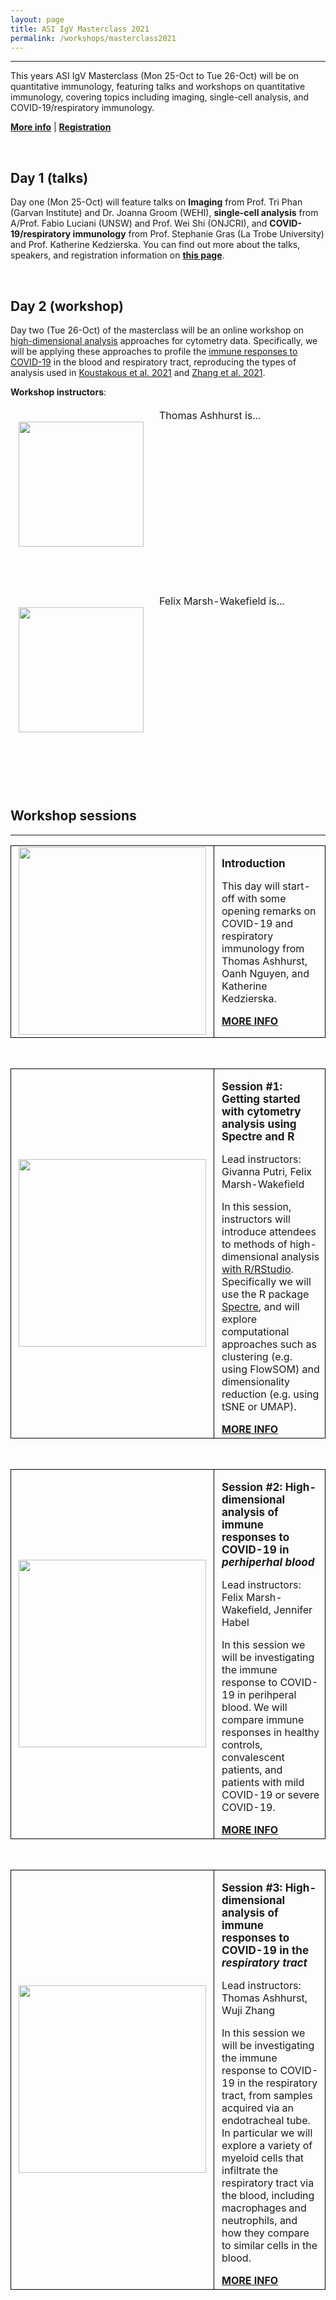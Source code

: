 ```yaml
---
layout: page
title: ASI IgV Masterclass 2021
permalink: /workshops/masterclass2021
---
```


---

This years ASI IgV Masterclass (Mon 25-Oct to Tue 26-Oct) will be on quantitative immunology, featuring talks and workshops on quantitative immunology, covering topics including imaging, single-cell analysis, and COVID-19/respiratory immunology.

[**More info**]() 
| 
[**Registration**]()

<br />

## Day 1 (talks)

Day one (Mon 25-Oct) will feature talks on **Imaging** from Prof. Tri Phan (Garvan Institute) and Dr. Joanna Groom (WEHI), **single-cell analysis** from A/Prof. Fabio Luciani (UNSW) and Prof. Wei Shi (ONJCRI), and **COVID-19/respiratory immunology** from Prof. Stephanie Gras (La Trobe University) and Prof. Katherine Kedzierska. You can find out more about the talks, speakers, and registration information on **[this page](https://www.immunology.org.au/events/2021-IgV-Masterclass-on-Quantitative-Immunology/)**.

<!--![](https://www.immunology.org.au/files/branch_meetings/202110_IgV_Mastger_Class_flyer_V3_Page_1.jpg)-->
<!--![](https://www.immunology.org.au/files/branch_meetings/202110_IgV_Mastger_Class_flyer_V3_Page_2.jpg)-->
<!--![](https://www.immunology.org.au/files/branch_meetings/202110_IgV_Mastger_Class_flyer_V3_Page_3.jpg)-->

<br />

## Day 2 (workshop)

Day two (Tue 26-Oct) of the masterclass will be an online workshop on [high-dimensional analysis]() approaches for cytometry data. Specifically, we will be applying these approaches to profile the [immune responses to COVID-19]() in the blood and respiratory tract, reproducing the types of analysis used in [Koustakous et al. 2021]() and [Zhang et al. 2021]().

**Workshop instructors**:

<table class="table gmisc_table">
  <tbody>
    <tr>
      <td style="padding-left:.75em;padding-right:.75em;width:15%; border-left:1px solid #FFFFFF;border-top:1px solid #FFFFFF;border-bottom:1px solid #FFFFFF;border-right:1px solid #FFFFFF;vertical-align:top">
        <a href="https://immunedynamics.github.io/thomas-ashhurst/">
          <img width = "200px" height = "200px" src="https://raw.githubusercontent.com/tomashhurst/tomashhurst.github.io/master/images/TA%20cropped.jpg" style="padding-top: 20px; padding-bottom: 20px">
        </a>
      </td>
      <td style="padding-left:.75em;padding-right:.75em;width:85%; border-left:1px solid #FFFFFF;border-top:1px solid #FFFFFF;border-bottom:1px solid #FFFFFF;border-right:1px solid #FFFFFF;vertical-align:top">
          Thomas Ashhurst is...
      </td>
    </tr>
  </tbody>
</table>
<br />

<table class="table gmisc_table">
  <tbody>
    <tr>
      <td style="padding-left:.75em;padding-right:.75em;width:15%; border-left:1px solid #FFFFFF;border-top:1px solid #FFFFFF;border-bottom:1px solid #FFFFFF;border-right:1px solid #FFFFFF;vertical-align:top">
        <a href="https://immunedynamics.github.io/thomas-ashhurst/">
          <img width = "200px" height = "200px" src="https://raw.githubusercontent.com/tomashhurst/tomashhurst.github.io/master/images/TA%20cropped.jpg" style="padding-top: 20px; padding-bottom: 20px">
        </a>
      </td>
      <td style="padding-left:.75em;padding-right:.75em;width:85%; border-left:1px solid #FFFFFF;border-top:1px solid #FFFFFF;border-bottom:1px solid #FFFFFF;border-right:1px solid #FFFFFF;vertical-align:top">
          Felix Marsh-Wakefield is...
      </td>
    </tr>
  </tbody>
</table>
<br />
  
<br />
<br />

## Workshop sessions

---

<table class="table gmisc_table">
  <tbody>
    <tr>
      <td style="padding-left:.75em;padding-right:.75em;width:33%; border-left:1px solid #000;border-top:1px solid #000;border-bottom:1px solid #000;border-right:1px solid #000;text-align:left; vertical-align:middle">
          <img src="https://www.apsf.org/wp-content/uploads/newsletters/2020/3502/coronavirus-covid-19.png" width="300">
      </td>
      <td style="padding-left:.75em;width:66%; border-left:1px solid #000;border-top:1px solid #000;border-bottom:1px solid #000;border-right:1px solid #000;text-align:left; vertical-align:top">
        <p><b><span style="font-size: 17px">
          Introduction
         </span></b></p>
         <p>
        </p>
        <p>
          This day will start-off with some opening remarks on COVID-19 and respiratory immunology from Thomas Ashhurst, Oanh Nguyen, and Katherine Kedzierska.
        </p>
          <a href="https://www.immunology.org.au/events/2021-IgV-Masterclass/" target="_blank" rel="noopener noreferrer">
            <b><span style="font-size: 16px">
              MORE INFO
             </span></b>
          </a>
      </td>
      </tr>
    </tbody>
</table>

<br />



<table class="table gmisc_table">
  <tbody>
    <tr>
      <td style="padding-left:.75em;padding-right:.75em;width:33%; border-left:1px solid #000;border-top:1px solid #000;border-bottom:1px solid #000;border-right:1px solid #000;text-align:left; vertical-align:middle">
          <img src="https://www.r-project.org/Rlogo.png" width="300">
      </td>
      <td style="padding-left:.75em;width:66%; border-left:1px solid #000;border-top:1px solid #000;border-bottom:1px solid #000;border-right:1px solid #000;text-align:left; vertical-align:top">
        <p><b><span style="font-size: 17px">
          Session #1: Getting started with cytometry analysis using Spectre and R
         </span></b></p>
         <p>
        </p>
         <p>
          Lead instructors: Givanna Putri, Felix Marsh-Wakefield
        </p>
        <p>
          In this session, instructors will introduce attendees to methods of high-dimensional analysis <a href="https://immunedynamics.io/spectre/getting-started/">with R/RStudio</a>. Specifically we will use the R package <a href="https://immunedynamics.io/spectre/">Spectre</a>, and will explore computational approaches such as clustering (e.g. using FlowSOM) and dimensionality reduction (e.g. using tSNE or UMAP).
        </p>
          <a href="https://www.immunology.org.au/events/2021-IgV-Masterclass/" target="_blank" rel="noopener noreferrer">
            <b><span style="font-size: 16px">
              MORE INFO
             </span></b>
          </a>
      </td>
      </tr>
    </tbody>
</table>

<br />




<table class="table gmisc_table">
  <tbody>
    <tr>
      <td style="padding-left:.75em;padding-right:.75em;width:33%; border-left:1px solid #000;border-top:1px solid #000;border-bottom:1px solid #000;border-right:1px solid #000;text-align:left; vertical-align:middle">
          <img src="https://raw.githubusercontent.com/tomashhurst/tomashhurst.github.io/master/images/Koutsakos%202021.png" width="300">
      </td>
      <td style="padding-left:.75em;width:66%; border-left:1px solid #000;border-top:1px solid #000;border-bottom:1px solid #000;border-right:1px solid #000;text-align:left; vertical-align:top">
        <p><b><span style="font-size: 17px">
          Session #2: High-dimensional analysis of immune responses to COVID-19 in <i>perhiperhal blood</i>
         </span></b></p>
         <p>
        </p>
        <p>
          Lead instructors: Felix Marsh-Wakefield, Jennifer Habel
        </p>
        <p>
          In this session we will be investigating the immune response to COVID-19 in perihperal blood. We will compare immune responses in healthy controls, convalescent patients, and patients with mild COVID-19 or severe COVID-19. 
        </p>
          <a href="https://www.immunology.org.au/events/2021-IgV-Masterclass/" target="_blank" rel="noopener noreferrer">
            <b><span style="font-size: 16px">
              MORE INFO
             </span></b>
          </a>
      </td>
      </tr>
    </tbody>
</table>

<br />






<table class="table gmisc_table">
  <tbody>
    <tr>
      <td style="padding-left:.75em;padding-right:.75em;width:33%; border-left:1px solid #000;border-top:1px solid #000;border-bottom:1px solid #000;border-right:1px solid #000;text-align:left; vertical-align:middle">
          <img src="https://wiki.centenary.org.au/download/attachments/186841491/image2020-8-20_14-46-9.png?version=1&modificationDate=1613891282510&api=v2" width="300">
      </td>
      <td style="padding-left:.75em;width:66%; border-left:1px solid #000;border-top:1px solid #000;border-bottom:1px solid #000;border-right:1px solid #000;text-align:left; vertical-align:top">
        <p><b><span style="font-size: 17px">
          Session #3: High-dimensional analysis of immune responses to COVID-19 in the <i>respiratory tract</i>
         </span></b></p>
        <p>
        </p>
        <p>
          Lead instructors: Thomas Ashhurst, Wuji Zhang
        </p>
        <p>
          In this session we will be investigating the immune response to COVID-19 in the respiratory tract, from samples acquired via an endotracheal tube. In particular we will explore a variety of myeloid cells that infiltrate the respiratory tract via the blood, including macrophages and neutrophils, and how they compare to similar cells in the blood.
        </p>
          <a href="https://www.immunology.org.au/events/2021-IgV-Masterclass/" target="_blank" rel="noopener noreferrer">
            <b><span style="font-size: 16px">
              MORE INFO
             </span></b>
          </a>
      </td>
      </tr>
    </tbody>
</table>

<br />
<br />





